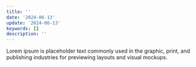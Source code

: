 ```yaml
---
title: ''
date: '2024-06-13'
update: '2024-06-13'
keywords: []
description: ''
---
```


Lorem ipsum is placeholder text commonly used in the graphic, print, and publishing industries for previewing
layouts and visual mockups.

